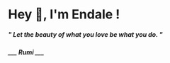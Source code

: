 <h1 title="head"> Hey 👋, I'm Endale !</h1>

**<h5><i>" Let the beauty of what you love be what you do. "</i></h5>**

*<b>___ Rumi ___</b>*
